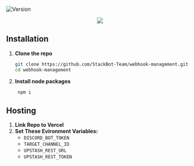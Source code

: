 ![Version](https://img.shields.io/badge/version-v3.0.0-blue)

<center><img src="https://capsule-render.vercel.app/api?type=waving&color=gradient&height=200&section=header&text=Webhook%20Manager&fontSize=80&fontAlignY=35&animation=twinkling&fontColor=gradient"/></center>


## Installation

1. **Clone the repo**  
   ```bash
   git clone https://github.com/StackBot-Team/webhook-management.git
   cd webhook-management


2. **Install node packages**
   ```bash 
    npm i

## Hosting
1. **Link Repo to Vercel**
2. **Set These Evironment Variables:**
   * ```DISCORD_BOT_TOKEN```
   * ```TARGET_CHANNEL_ID```
   * ```UPSTASH_REST_URL```
   * ```UPSTASH_REST_TOKEN```
